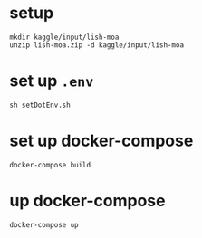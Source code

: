 # setup

```
mkdir kaggle/input/lish-moa
unzip lish-moa.zip -d kaggle/input/lish-moa
```

# set up ```.env```

```
sh setDotEnv.sh
```

# set up docker-compose

```
docker-compose build
```

# up docker-compose

```
docker-compose up
```

